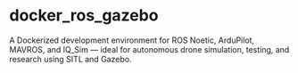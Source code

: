 # docker_ros_gazebo
A Dockerized development environment for ROS Noetic, ArduPilot, MAVROS, and IQ_Sim — ideal for autonomous drone simulation, testing, and research using SITL and Gazebo.

